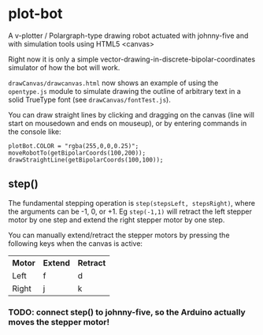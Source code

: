# plot-bot
A v-plotter / Polargraph-type drawing robot actuated with johnny-five and with simulation tools using HTML5 &lt;canvas>

Right now it is only a simple vector-drawing-in-discrete-bipolar-coordinates simulator of how the bot will work.

`drawCanvas/drawcanvas.html` now shows an example of using the `opentype.js` module to simulate drawing the outline of arbitrary text in a solid TrueType font (see `drawCanvas/fontTest.js`).

You can draw straight lines by clicking and dragging on the canvas (line will start on mousedown and ends on mouseup), or by entering commands in the console like:

    plotBot.COLOR = "rgba(255,0,0,0.25)";
    moveRobotTo(getBipolarCoords(100,200));
    drawStraightLine(getBipolarCoords(100,100));

## step()
The fundamental stepping operation is `step(stepsLeft, stepsRight)`, where the arguments can be -1, 0, or +1. Eg `step(-1,1)` will retract the left stepper motor by one step and extend the right stepper motor by one step.

You can manually extend/retract the stepper motors by pressing the following keys when the canvas is active:
<table>
<tr>
    <th>Motor</th>
    <th>Extend</th>
    <th>Retract</th>
</tr>
<tr>
    <td>Left</td>
    <td>f</td>
    <td>d</td>
</tr>
<tr>
    <td>Right</td>
    <td>j</td>
    <td>k</td>
</tr>
</table>

### TODO: connect step() to johnny-five, so the Arduino actually moves the stepper motor!
